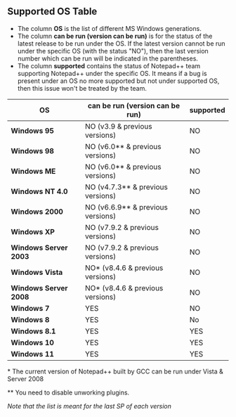 
## Supported OS Table

* The column **OS** is the list of different MS Windows generations.
* The column **can be run (version can be run)** is for the status of the latest release to be run under the OS. If the latest version cannot be run under the specific OS (with the status "NO"), then the last version number which can be run will be indicated in the parentheses.
* The column **supported** contains the status of Notepad++ team supporting Notepad++ under the specific OS. It means if a bug is present under an OS no more supported but not under supported OS, then this issue won't be treated by the team.

|           OS            | can be run (version can be run)  |      supported            |
|-------------------------|----------------------------------|---------------------------|
| **Windows 95**          | NO (v3.9 & previous versions)    |          NO               |
| **Windows 98**          | NO (v6.0\*\* & previous versions) |         NO               |
| **Windows ME**          | NO (v6.0\*\* & previous versions) |         NO               |
| **Windows NT 4.0**      | NO (v4.7.3\*\* & previous versions) |       NO               |
| **Windows 2000**        | NO (v6.6.9\*\* & previous versions) |       NO               |
| **Windows XP**          | NO (v7.9.2 & previous versions)  |          NO               |
| **Windows Server 2003** | NO (v7.9.2 & previous versions)  |          NO               |
| **Windows Vista**       | NO\* (v8.4.6 & previous versions)|          NO               |
| **Windows Server 2008** | NO\* (v8.4.6 & previous versions)|          NO               |
| **Windows 7**           | YES                              |          NO               |
| **Windows 8**           | YES                              |          No               |
| **Windows 8.1**         | YES                              |          YES              |
| **Windows 10**          | YES                              |          YES              |
| **Windows 11**          | YES                              |          YES              |

\* The current version of Notepad++ built by GCC can be run under Vista & Server 2008

\*\* You need to disable unworking plugins.

*Note that the list is meant for the last SP of each version*
